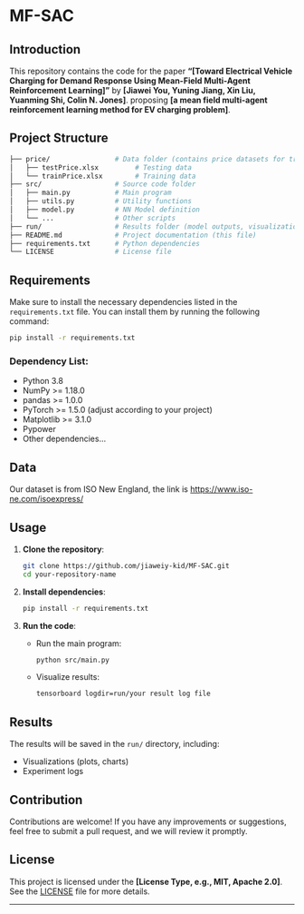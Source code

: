# MF-SAC
## Introduction

This repository contains the code for the paper **“[Toward Electrical Vehicle Charging for Demand Response Using Mean-Field Multi-Agent Reinforcement Learning]”** by **[Jiawei You, Yuning Jiang, Xin Liu, Yuanming Shi, Colin N. Jones]**. proposing **[a mean field multi-agent reinforcement learning method for EV charging problem]**. 


## Project Structure

```bash
├── price/                # Data folder (contains price datasets for training and testing)
│   ├── testPrice.xlsx         # Testing data
│   └── trainPrice.xlsx        # Training data
├── src/                  # Source code folder
│   ├── main.py           # Main program
│   ├── utils.py          # Utility functions
│   ├── model.py          # NN Model definition
│   └── ...               # Other scripts
├── run/                  # Results folder (model outputs, visualizations, etc.)
├── README.md             # Project documentation (this file)
├── requirements.txt      # Python dependencies
└── LICENSE               # License file
```

## Requirements

Make sure to install the necessary dependencies listed in the `requirements.txt` file. You can install them by running the following command:

```bash
pip install -r requirements.txt
```

### Dependency List:
- Python 3.8
- NumPy >= 1.18.0
- pandas >= 1.0.0
- PyTorch >= 1.5.0 (adjust according to your project)
- Matplotlib >= 3.1.0
- Pypower
- Other dependencies...


## Data 
Our dataset is from ISO New England, the link is https://www.iso-ne.com/isoexpress/

## Usage

1. **Clone the repository**:
   ```bash
   git clone https://github.com/jiaweiy-kid/MF-SAC.git
   cd your-repository-name
   ```

2. **Install dependencies**:
   ```bash
   pip install -r requirements.txt
   ```

3. **Run the code**:

   - Run the main program:
     ```bash
     python src/main.py
     ```
   - Visualize results:
     ```bash
     tensorboard logdir=run/your result log file
     ```

## Results

The results will be saved in the `run/` directory, including:
- Visualizations (plots, charts)
- Experiment logs

## Contribution

Contributions are welcome! If you have any improvements or suggestions, feel free to submit a pull request, and we will review it promptly.

## License

This project is licensed under the **[License Type, e.g., MIT, Apache 2.0]**. See the [LICENSE](./LICENSE) file for more details.

---


